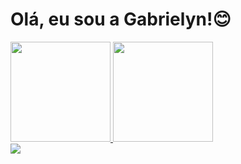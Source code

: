 <h1> Olá, eu sou a Gabrielyn!😊 </h1>

<div>
  <a href="https://github.com/strujakgabrielyn">
  <img height="160em" src="https://github-readme-stats.vercel.app/api?username=strujakgabrielyn&show_icons=true&theme=dracula&include_all_commits=true&count_private=true"/>
  <img height="160em" src="https://github-readme-stats.vercel.app/api/top-langs/?username=strujakgabrielyn&layout=compact&langs_count=7&theme=dracula"/>
</div>

<div>
   <a href="https://www.linkedin.com/in/gabrielyn-strujak-036029245/" target="_blank"><img src="https://img.shields.io/badge/-LinkedIn-%230077B5?style=for-the-badge&logo=linkedin&logoColor=white" target="_blank"></a> 
</div>
